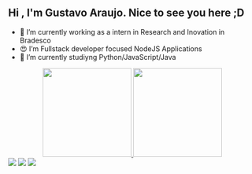 
## Hi , I'm Gustavo Araujo. Nice to see you here ;D 


- 🔭 I’m currently working as a intern in Research and Inovation in Bradesco
- :heart_eyes: I’m Fullstack developer focused NodeJS Applications
- 🌱 I’m currently studiyng Python/JavaScript/Java

<div align="center">
  <a href="https://github.com/gusgraujo">
  <img height="180em" src="https://github-readme-stats.vercel.app/api?username=gusgraujo&show_icons=true&theme=tokyonight&include_all_commits=true&count_private=true"/>
  <img height="180em" src="https://github-readme-stats.vercel.app/api/top-langs/?username=gusgraujo&layout=compact&langs_count=7&theme=tokyonight"/>
</div>
  
  <div> 
  <a href="https://instagram.com/gus_raujo" target="_blank"><img src="https://img.shields.io/badge/-Instagram-%23E4405F?style=for-the-badge&logo=instagram&logoColor=white" target="_blank"></a>
  <a href = "mailto:gusg.raujo@gmail.com"><img src="https://img.shields.io/badge/-Gmail-%23333?style=for-the-badge&logo=gmail&logoColor=white" target="_blank"></a>
  <a href="https://www.linkedin.com/in/gustavo-gon%C3%A7alves-de-araujo-bb1792163/" target="_blank"><img src="https://img.shields.io/badge/-LinkedIn-%230077B5?style=for-the-badge&logo=linkedin&logoColor=white" target="_blank"></a> 
  
</div>
